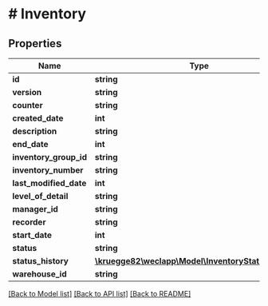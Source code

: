 # # Inventory

## Properties

Name | Type | Description | Notes
------------ | ------------- | ------------- | -------------
**id** | **string** |  | [optional]
**version** | **string** |  | [optional]
**counter** | **string** |  | [optional]
**created_date** | **int** |  | [optional]
**description** | **string** |  | [optional]
**end_date** | **int** |  | [optional]
**inventory_group_id** | **string** |  |
**inventory_number** | **string** |  | [optional]
**last_modified_date** | **int** |  | [optional]
**level_of_detail** | **string** |  | [optional]
**manager_id** | **string** |  | [optional]
**recorder** | **string** |  | [optional]
**start_date** | **int** |  | [optional]
**status** | **string** |  |
**status_history** | [**\kruegge82\weclapp\Model\InventoryStatusHistory[]**](InventoryStatusHistory.md) |  | [optional]
**warehouse_id** | **string** |  |

[[Back to Model list]](../../README.md#models) [[Back to API list]](../../README.md#endpoints) [[Back to README]](../../README.md)
